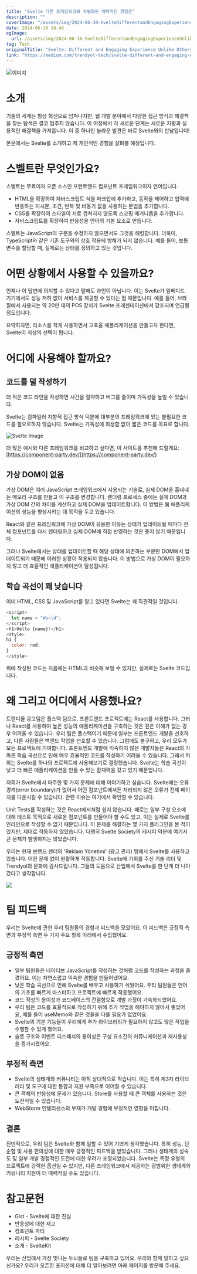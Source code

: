 ```yaml
---
title: "Svelte 다른 프레임워크와 차별화된 매력적인 경험은"
description: ""
coverImage: "/assets/img/2024-06-30-SvelteDifferentandEngagingExperienceUnlikeOthers_0.png"
date: 2024-06-30 18:48
ogImage: 
  url: /assets/img/2024-06-30-SvelteDifferentandEngagingExperienceUnlikeOthers_0.png
tag: Tech
originalTitle: "Svelte: Different and Engaging Experience Unlike Others"
link: "https://medium.com/trendyol-tech/svelte-different-and-engaging-experience-unlike-others-9fe641566104"
---
```



![이미지](/assets/img/2024-06-30-SvelteDifferentandEngagingExperienceUnlikeOthers_0.png)

# 소개

기술의 세계는 항상 혁신으로 넘쳐나지만, 웹 개발 분야에서 다양한 접근 방식과 해결책을 찾는 탐색은 결코 멈추지 않습니다. 이 여정에서 각 새로운 단계는 새로운 지평과 실용적인 해결책을 가져옵니다. 이 중 하나인 놀라운 발견은 바로 Svelte와의 만남입니다!

본문에서는 Svelte를 소개하고 제 개인적인 경험을 살펴볼 예정입니다.

<div class="content-ad"></div>

# 스벨트란 무엇인가요?

스벨트는 무료이자 오픈 소스인 프런트엔드 컴포넌트 프레임워크이자 언어입니다.

- HTML을 확장하여 자바스크립트 식을 마크업에 추가하고, 동작을 제어하고 입력에 반응하는 지시문, 조건, 반복 및 비동기 값을 사용하는 문법을 추가합니다.
- CSS를 확장하여 스타일이 서로 겹쳐지지 않도록 스코핑 메커니즘을 추가합니다.
- 자바스크립트를 확장하여 반응성을 언어의 기본 요소로 만듭니다.

스벨트는 JavaScript의 구문을 수정하지 않으면서도 그것을 해킹합니다. 더욱이, TypeScript와 같은 기존 도구와의 상호 작용에 방해가 되지 않습니다. 예를 들어, 보통 변수를 할당할 때, 실제로는 상태를 정의하고 있는 것입니다.

<div class="content-ad"></div>

# 어떤 상황에서 사용할 수 있을까요?

언제나 이 답변에 의지할 수 있다고 말해도 과언이 아닙니다. 이는 Svelte가 임베디드 기기에서도 성능 저하 없이 서비스를 제공할 수 있다는 점 때문입니다. 예를 들어, 브라질에서 사용되는 약 20만 대의 POS 장치가 Svelte 프레젠테이션에서 강조되며 언급될 정도입니다.

요약하자면, 리소스를 적게 사용하면서 고효율 애플리케이션을 만들고자 한다면, Svelte이 최상의 선택이 됩니다.

# 어디에 사용해야 할까요?

<div class="content-ad"></div>

## 코드를 덜 작성하기

더 적은 코드 라인을 작성하면 시간을 절약하고 버그를 줄이며 가독성을 높일 수 있습니다.

Svelte는 컴파일러 지향적 접근 방식 덕분에 대부분의 프레임워크에 있는 불필요한 코드를 필요로하지 않습니다. Svelte는 가독성에 희생함 없이 짧은 코드를 목표로 합니다.

![Svelte Image](/assets/img/2024-06-30-SvelteDifferentandEngagingExperienceUnlikeOthers_1.png)

<div class="content-ad"></div>

더 많은 예시와 다른 프레임워크를 비교하고 싶다면, 이 사이트를 추천해 드릴게요: [https://component-party.dev/](https://component-party.dev/)

## 가상 DOM이 없음

가상 DOM은 여러 JavaScript 프레임워크에서 사용되는 기술로, 실제 DOM을 흉내내는 메모리 구조를 만들고 이 구조를 변경합니다. 렌더링 프로세스 중에는 실제 DOM과 가상 DOM 간의 차이를 계산하고 실제 DOM을 업데이트합니다. 이 방법은 웹 애플리케이션의 성능을 향상시키는 데 목적을 두고 있습니다.

React와 같은 프레임워크에 가상 DOM이 유용한 이유는 상태가 업데이트될 때마다 전체 컴포넌트를 다시 렌더링하고 실제 DOM에 직접 반영하는 것은 좋지 않기 때문입니다.

<div class="content-ad"></div>

그러나 Svelte에서는 상태를 업데이트할 때 해당 상태에 의존하는 부분만 DOM에서 업데이트되기 때문에 이러한 상황이 적용되지 않습니다. 이 방법으로 가상 DOM이 필요하지 않고 더 효율적인 애플리케이션이 달성됩니다.

## 학습 곡선이 꽤 낮습니다

이미 HTML, CSS 및 JavaScript를 알고 있다면 Svelte는 꽤 직관적일 것입니다.

```js
<script>
  let name = "World";
</script>
<h1>Hello {name}!</h1>
<style>
h1 {
  color: red;
}
</style>
```

<div class="content-ad"></div>

위에 작성된 코드는 처음에는 HTML과 비슷해 보일 수 있지만, 실제로는 Svelte 코드입니다.

# 왜 그리고 어디에서 사용했나요?

트렌디올 광고팀은 풀스택 팀으로, 프론트엔드 프로젝트에는 React를 사용합니다. 그러나 React를 사용하여 높은 성능의 애플리케이션을 구축하는 것은 깊은 이해가 없는 경우 어려울 수 있습니다. 우리 팀은 풀스택이기 때문에 일부는 프론트엔드 개발을 선호하고, 다른 사람들은 백엔드 작업을 선호할 수 있습니다. 그럼에도 불구하고, 우리 모두가 모든 프로젝트에 기여합니다. 프론트엔드 개발에 익숙하지 않은 개발자들은 React의 가파른 학습 곡선으로 인해 매우 효율적인 코드를 작성하기 어려울 수 있습니다. 그래서 저희는 Svelte를 하나의 프로젝트에 사용해보기로 결정했습니다. Svelte는 학습 곡선이 낮고 더 빠른 애플리케이션을 만들 수 있는 잠재력을 갖고 있기 때문입니다.

저희가 Svelte에서 마주한 몇 가지 문제에 대해 이야기하고 싶습니다. Svelte에는 오류 경계(error boundary)가 없어서 어떤 컴포넌트에서든 처리되지 않은 오류가 전체 페이지를 다운시킬 수 있습니다. 관련 이슈는 여기에서 확인할 수 있습니다.

<div class="content-ad"></div>

Unit Tests를 작성하는 것은 React에서처럼 쉽지 않습니다. 때로는 일부 구성 요소에 대해 테스트 목적으로 새로운 컴포넌트를 만들어야 할 수도 있고, 이는 실제로 Svelte를 인라인으로 작성할 수 없기 때문입니다. 이 문제를 해결하는 몇 가지 플러그인을 본 적이 있지만, 제대로 작동하지 않았습니다. 다행히 Svelte Society의 레시피 덕분에 여기서 큰 문제가 발생하지는 않았습니다.

우리는 현재 브랜드 센터의 'Reklam Yönetimi' (광고 관리) 탭에서 Svelte를 사용하고 있습니다. 어떤 문제 없이 원활하게 작동합니다. Svelte에 기회를 주신 기술 리더 및 Trendyol의 문화에 감사드립니다. 그들의 도움으로 산업에서 Svelte를 한 단계 더 나아갔다고 생각합니다.

<img src="/assets/img/2024-06-30-SvelteDifferentandEngagingExperienceUnlikeOthers_2.png" />

# 팀 피드백

<div class="content-ad"></div>

우리는 Svelte에 관한 우리 팀원들의 경험과 피드백을 모았어요. 이 피드백은 긍정적 측면과 부정적 측면 두 가지 주요 항목 아래에서 수집했어요.

## 긍정적 측면

- 일부 팀원들은 네이티브 JavaScript를 작성하는 것처럼 코드를 작성하는 과정을 즐겼어요. 이는 자연스럽고 익숙한 경험을 만들어냈어요.
- 낮은 학습 곡선으로 인해 Svelte를 배우고 사용하기 쉬웠어요. 우리 팀원들은 언어의 기초를 빠르게 마스터하고 프로젝트에 빠르게 적응했어요.
- 코드 작성의 용이성과 코드베이스의 간결함으로 개발 과정이 가속화되었어요.
- 우리 팀은 코드를 효율적으로 작성하기 위해 추가 작업을 해야하지 않아서 좋았어요, 예를 들어 useMemo와 같은 것들을 다룰 필요가 없었어요.
- Svelte의 기본 기능들이 우리에게 추가 라이브러리가 필요하지 않고도 많은 작업을 수행할 수 있게 했어요.
- 슬롯 구조와 이벤트 디스패치의 용이성은 구성 요소간의 커뮤니케이션과 재사용성을 증가시켰어요.

## 부정적 측면

<div class="content-ad"></div>

- Svelte의 생태계와 커뮤니티는 아직 상대적으로 작습니다. 이는 특히 제3자 라이브러리 및 도구에 대한 통합과 지원 부족으로 이어질 수 있습니다.
- 큰 객체의 반응성에 문제가 있습니다. Store를 사용할 때 큰 객체를 사용하는 것은 도전적일 수 있습니다.
- WebStorm 인텔리센스의 부재가 개발 경험에 부정적인 영향을 미칩니다.

## 결론

전반적으로, 우리 팀은 Svelte와 함께 일할 수 있어 기쁘게 생각했습니다. 특히 성능, 단순함 및 사용 편의성에 대한 매우 긍정적인 피드백을 받았습니다. 그러나 생태계의 성숙도 및 일부 개발 경험적인 도전에 대한 우려가 표명되었습니다. Svelte는 특정 유형의 프로젝트에 강력한 옵션일 수 있지만, 다른 프레임워크에서 제공하는 광범위한 생태계와 커뮤니티 지원이 더 매력적일 수도 있습니다.

# 참고문헌

<div class="content-ad"></div>

- Gist - Svelte에 대한 진실
- 반응성에 대한 재고
- 컴포넌트 파티
- 레시피 - Svelte Society
- 소개 - SvelteKit

우리는 산업에서 가장 빛나는 두뇌들로 팀을 구축하고 있어요. 우리와 함께 일하고 싶으신가요? 우리가 오픈한 포지션에 대해 더 알아보려면 아래 페이지를 방문해 주세요.